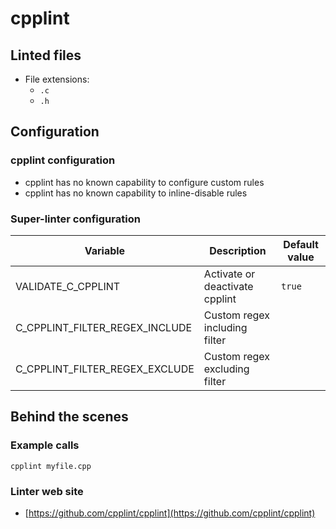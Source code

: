 <!-- markdownlint-disable MD033 MD041 -->
<!-- Generated by .automation/build.py, please do not update manually -->
# cpplint

## Linted files

- File extensions:
  - `.c`
  - `.h`

## Configuration

### cpplint configuration

- cpplint has no known capability to configure custom rules
- cpplint has no known capability to inline-disable rules

### Super-linter configuration

| Variable | Description | Default value |
| ----------------- | -------------- | -------------- |
| VALIDATE_C_CPPLINT | Activate or deactivate cpplint | `true` |
| C_CPPLINT_FILTER_REGEX_INCLUDE | Custom regex including filter |  |
| C_CPPLINT_FILTER_REGEX_EXCLUDE | Custom regex excluding filter |  |

## Behind the scenes

### Example calls

```shell
cpplint myfile.cpp
```

### Linter web site
- [https://github.com/cpplint/cpplint](https://github.com/cpplint/cpplint)

